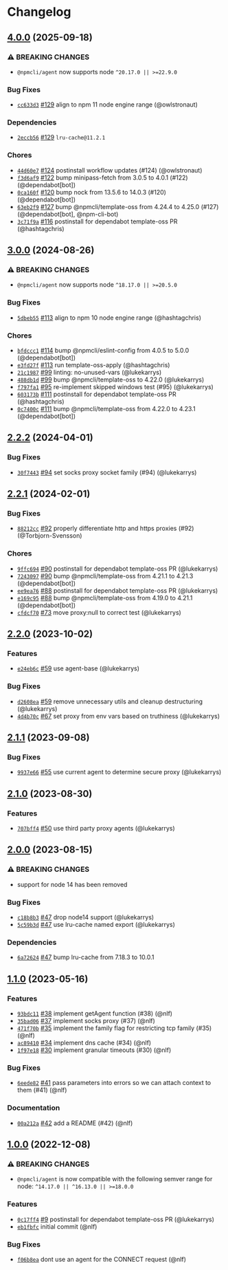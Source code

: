 # Changelog

## [4.0.0](https://github.com/npm/agent/compare/v3.0.0...v4.0.0) (2025-09-18)
### ⚠️ BREAKING CHANGES
* `@npmcli/agent` now supports node `^20.17.0 || >=22.9.0`
### Bug Fixes
* [`cc633d3`](https://github.com/npm/agent/commit/cc633d3d55f585b177e59004d35383e9024faf4a) [#129](https://github.com/npm/agent/pull/129) align to npm 11 node engine range (@owlstronaut)
### Dependencies
* [`2eccb56`](https://github.com/npm/agent/commit/2eccb561f0fc241ed8f0c1573c53a1ce86b36e43) [#129](https://github.com/npm/agent/pull/129) `lru-cache@11.2.1`
### Chores
* [`44d60e7`](https://github.com/npm/agent/commit/44d60e78fbed18715c435684a4d20980d7d13786) [#124](https://github.com/npm/agent/pull/124) postinstall workflow updates (#124) (@owlstronaut)
* [`f3d6af9`](https://github.com/npm/agent/commit/f3d6af9b9f709ada6de3ee9d995c7038da804c2a) [#122](https://github.com/npm/agent/pull/122) bump minipass-fetch from 3.0.5 to 4.0.1 (#122) (@dependabot[bot])
* [`0ca160f`](https://github.com/npm/agent/commit/0ca160f062fc282e7e7ef88216a4503396f0a317) [#120](https://github.com/npm/agent/pull/120) bump nock from 13.5.6 to 14.0.3 (#120) (@dependabot[bot])
* [`63eb2f9`](https://github.com/npm/agent/commit/63eb2f9752b82373909746c396750ad9f4ef345e) [#127](https://github.com/npm/agent/pull/127) bump @npmcli/template-oss from 4.24.4 to 4.25.0 (#127) (@dependabot[bot], @npm-cli-bot)
* [`3c71f9a`](https://github.com/npm/agent/commit/3c71f9adb0cce1ec228c2de0ce420e4c86f7fe46) [#116](https://github.com/npm/agent/pull/116) postinstall for dependabot template-oss PR (@hashtagchris)

## [3.0.0](https://github.com/npm/agent/compare/v2.2.2...v3.0.0) (2024-08-26)

### ⚠️ BREAKING CHANGES

* `@npmcli/agent` now supports node `^18.17.0 || >=20.5.0`

### Bug Fixes

* [`5dbeb55`](https://github.com/npm/agent/commit/5dbeb555bd38ce52d8b526b0860d103237580ce4) [#113](https://github.com/npm/agent/pull/113) align to npm 10 node engine range (@hashtagchris)

### Chores

* [`bfdccc1`](https://github.com/npm/agent/commit/bfdccc1d8f93c05272057477a782e23f204f76a3) [#114](https://github.com/npm/agent/pull/114) bump @npmcli/eslint-config from 4.0.5 to 5.0.0 (@dependabot[bot])
* [`e3fd27f`](https://github.com/npm/agent/commit/e3fd27fa3ae84ebead169ee45f877bdd5a5ce657) [#113](https://github.com/npm/agent/pull/113) run template-oss-apply (@hashtagchris)
* [`21c1987`](https://github.com/npm/agent/commit/21c19874834fb00c7ab37268b385fb84deb2df04) [#99](https://github.com/npm/agent/pull/99) linting: no-unused-vars (@lukekarrys)
* [`488db1d`](https://github.com/npm/agent/commit/488db1df0025ba07e4de42e62638e1c49759687f) [#99](https://github.com/npm/agent/pull/99) bump @npmcli/template-oss to 4.22.0 (@lukekarrys)
* [`f797fa1`](https://github.com/npm/agent/commit/f797fa12c19915486b0aa662bfdbcf7824f8054a) [#95](https://github.com/npm/agent/pull/95) re-implement skipped windows test (#95) (@lukekarrys)
* [`603173b`](https://github.com/npm/agent/commit/603173ba1582ff633882c27c5dbe8a2dc41e3a42) [#111](https://github.com/npm/agent/pull/111) postinstall for dependabot template-oss PR (@hashtagchris)
* [`0c7400c`](https://github.com/npm/agent/commit/0c7400c1c8d0f9976bbd12b8348a94184a0fa5f6) [#111](https://github.com/npm/agent/pull/111) bump @npmcli/template-oss from 4.22.0 to 4.23.1 (@dependabot[bot])

## [2.2.2](https://github.com/npm/agent/compare/v2.2.1...v2.2.2) (2024-04-01)

### Bug Fixes

* [`30f7443`](https://github.com/npm/agent/commit/30f7443ddf74879a2066ac3fb91d1238a4b1e102) [#94](https://github.com/npm/agent/pull/94) set socks proxy socket family (#94) (@lukekarrys)

## [2.2.1](https://github.com/npm/agent/compare/v2.2.0...v2.2.1) (2024-02-01)

### Bug Fixes

* [`88212cc`](https://github.com/npm/agent/commit/88212ccbfebdc10ec97656e5ffc8415a9aa84de8) [#92](https://github.com/npm/agent/pull/92) properly differentiate http and https proxies (#92) (@Torbjorn-Svensson)

### Chores

* [`9ffc694`](https://github.com/npm/agent/commit/9ffc69422e74024bffc72af68ffa6f9175a2d6b7) [#90](https://github.com/npm/agent/pull/90) postinstall for dependabot template-oss PR (@lukekarrys)
* [`7243097`](https://github.com/npm/agent/commit/7243097fe24986340a9dce49ba7116798b21727b) [#90](https://github.com/npm/agent/pull/90) bump @npmcli/template-oss from 4.21.1 to 4.21.3 (@dependabot[bot])
* [`ee9ea76`](https://github.com/npm/agent/commit/ee9ea767488f553a8c8d72accad494246e937934) [#88](https://github.com/npm/agent/pull/88) postinstall for dependabot template-oss PR (@lukekarrys)
* [`e169c95`](https://github.com/npm/agent/commit/e169c95a01fd7023e9ead948c331a032db3c2c51) [#88](https://github.com/npm/agent/pull/88) bump @npmcli/template-oss from 4.19.0 to 4.21.1 (@dependabot[bot])
* [`cfdcf70`](https://github.com/npm/agent/commit/cfdcf70a47f8b2aff924a00a9bb635a624ee6906) [#73](https://github.com/npm/agent/pull/73) move proxy:null to correct test (@lukekarrys)

## [2.2.0](https://github.com/npm/agent/compare/v2.1.1...v2.2.0) (2023-10-02)

### Features

* [`e24eb6c`](https://github.com/npm/agent/commit/e24eb6c042424e6a83d5fb37a7ff91f7daf6f6f2) [#59](https://github.com/npm/agent/pull/59) use agent-base (@lukekarrys)

### Bug Fixes

* [`d2608ea`](https://github.com/npm/agent/commit/d2608ea5ed6bf973a316c128ecf77601e4254f3e) [#59](https://github.com/npm/agent/pull/59) remove unnecessary utils and cleanup destructuring (@lukekarrys)
* [`4d4b70c`](https://github.com/npm/agent/commit/4d4b70c2a99011909b8f3b58f1e23fcb45cf2ff2) [#67](https://github.com/npm/agent/pull/67) set proxy from env vars based on truthiness (@lukekarrys)

## [2.1.1](https://github.com/npm/agent/compare/v2.1.0...v2.1.1) (2023-09-08)

### Bug Fixes

* [`9937e66`](https://github.com/npm/agent/commit/9937e6602d8448f65f05e17b4d5c2264caeae25e) [#55](https://github.com/npm/agent/pull/55) use current agent to determine secure proxy (@lukekarrys)

## [2.1.0](https://github.com/npm/agent/compare/v2.0.0...v2.1.0) (2023-08-30)

### Features

* [`707bff4`](https://github.com/npm/agent/commit/707bff49da5838c3c803e91c66c4959bc7672a45) [#50](https://github.com/npm/agent/pull/50) use third party proxy agents (@lukekarrys)

## [2.0.0](https://github.com/npm/agent/compare/v1.1.0...v2.0.0) (2023-08-15)

### ⚠️ BREAKING CHANGES

* support for node 14 has been removed

### Bug Fixes

* [`c18b8b3`](https://github.com/npm/agent/commit/c18b8b395faee9e0be78c29bca0d4e85be2424cd) [#47](https://github.com/npm/agent/pull/47) drop node14 support (@lukekarrys)
* [`5c59b3d`](https://github.com/npm/agent/commit/5c59b3df2a86b5ef3debab4c589ebf95f82f1259) [#47](https://github.com/npm/agent/pull/47) use lru-cache named export (@lukekarrys)

### Dependencies

* [`6a72624`](https://github.com/npm/agent/commit/6a72624a419a6aa75167d1c171fcde7cf5677e49) [#47](https://github.com/npm/agent/pull/47) bump lru-cache from 7.18.3 to 10.0.1

## [1.1.0](https://github.com/npm/agent/compare/v1.0.0...v1.1.0) (2023-05-16)

### Features

* [`93bdc11`](https://github.com/npm/agent/commit/93bdc118b3f0b3e627061f7c049aabf066741d8c) [#38](https://github.com/npm/agent/pull/38) implement getAgent function (#38) (@nlf)
* [`35bad06`](https://github.com/npm/agent/commit/35bad06f7bd8f6d3a69cd8e7d6ab7100b2ab2c5e) [#37](https://github.com/npm/agent/pull/37) implement socks proxy (#37) (@nlf)
* [`471f70b`](https://github.com/npm/agent/commit/471f70bed388ce8bbe2154bfc2e749fb55bfbc84) [#35](https://github.com/npm/agent/pull/35) implement the family flag for restricting tcp family (#35) (@nlf)
* [`ac89410`](https://github.com/npm/agent/commit/ac89410bd8b79b130b16c428ec5b2aa2a751c57f) [#34](https://github.com/npm/agent/pull/34) implement dns cache (#34) (@nlf)
* [`1f97e18`](https://github.com/npm/agent/commit/1f97e1800b712d51a0c16b183f64144656db3672) [#30](https://github.com/npm/agent/pull/30) implement granular timeouts (#30) (@nlf)

### Bug Fixes

* [`6eede82`](https://github.com/npm/agent/commit/6eede82b98468172e2f3db2724cc9bce5ae0bd54) [#41](https://github.com/npm/agent/pull/41) pass parameters into errors so we can attach context to them (#41) (@nlf)

### Documentation

* [`00a212a`](https://github.com/npm/agent/commit/00a212a0c3b43652f1331601e53b89b6c1443f11) [#42](https://github.com/npm/agent/pull/42) add a README (#42) (@nlf)

## [1.0.0](https://github.com/npm/agent/compare/v0.0.1...v1.0.0) (2022-12-08)

### ⚠️ BREAKING CHANGES

* `@npmcli/agent` is now compatible with the following semver range for node: `^14.17.0 || ^16.13.0 || >=18.0.0`

### Features

* [`0c17ff4`](https://github.com/npm/agent/commit/0c17ff4730d838769f883323713c00067a4a314b) [#9](https://github.com/npm/agent/pull/9) postinstall for dependabot template-oss PR (@lukekarrys)
* [`eb1fbfc`](https://github.com/npm/agent/commit/eb1fbfc701725664243d46e0f7b7022bec34b2aa) initial commit (@nlf)

### Bug Fixes

* [`f06b8ea`](https://github.com/npm/agent/commit/f06b8ead5d5ad486cd696b07b93858686e7169f7) dont use an agent for the CONNECT request (@nlf)
